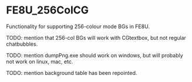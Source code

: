 # FE8U_256ColCG
Functionality for supporting 256-colour mode BGs in FE8U.

TODO: mention that 256-col BGs will work with CGtextbox, but not regular chatbubbles.

TODO: mention dumpPng.exe should work on windows, but will probably not work on linux, mac, etc.

TODO: mention background table has been repointed.